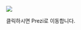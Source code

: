[![](http://zatouri.googlecode.com/files/mindmap_v0.3.png)](http://prezi.com/ckypu5tudkvn/edit/?auth_key=6eg0yr4&follow=lrn2nohlbtty)

클릭하시면 Prezi로 이동합니다.